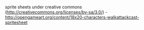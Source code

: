 sprite sheets under creative commons (http://creativecommons.org/licenses/by-sa/3.0/) - http://opengameart.org/content/18x20-characters-walkattackcast-spritesheet
